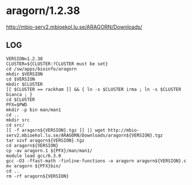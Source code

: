 aragorn/1.2.38
==============

<http://mbio-serv2.mbioekol.lu.se/ARAGORN/Downloads/>

LOG
---

    VERSION=1.2.38
    CLUSTER=${CLUSTER:?CLUSTER must be set}
    cd /sw/apps/bioinfo/aragorn
    mkdir $VERSION
    cd $VERSION
    mkdir $CLUSTER
    [[ $CLUSTER == rackham ]] && { ln -s $CLUSTER irma ; ln -s $CLUSTER bianca ; }
    cd $CLUSTER
    PFX=$PWD
    mkdir -p bin man/man1
    cd ..
    mkdir src
    cd src/
    [[ -f aragorn${VERSION}.tgz ]] || wget http://mbio-serv2.mbioekol.lu.se/ARAGORN/Downloads/aragorn${VERSION}.tgz
    tar xzvf aragorn${VERSION}.tgz
    cd aragorn${VERSION}
    cp -av aragorn.1 ${PFX}/man/man1/
    module load gcc/6.3.0
    gcc -O3 -ffast-math -finline-functions -o aragorn aragorn${VERSION}.c
    mv aragorn ${PFX}bin/
    cd ..
    rm -rf aragorn${VERSION}
